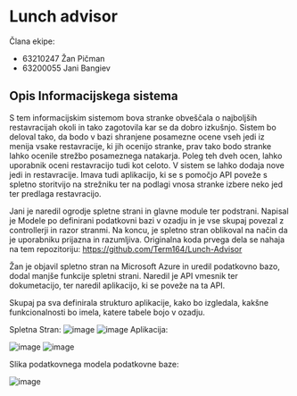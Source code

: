 # Lunch advisor 

Člana ekipe:
* 63210247 Žan Pičman 
* 63200055 Jani Bangiev 

## Opis Informacijskega sistema
S tem informacijskim sistemom bova stranke obveščala o najboljših restavracijah okoli in tako zagotovila kar se da dobro izkušnjo. Sistem bo deloval tako, da bodo v bazi shranjene posamezne ocene vseh jedi iz menija vsake restavracije, ki jih ocenijo stranke, prav tako bodo stranke lahko ocenile strežbo posameznega natakarja. Poleg teh dveh ocen, lahko uporabnik oceni restavracijo tudi kot celoto. V sistem se lahko dodaja nove jedi in restavracije. Imava tudi aplikacijo, ki se s pomočjo API poveže s spletno storitvijo na strežniku ter na podlagi vnosa stranke izbere neko jed ter predlaga restavracijo.
 

 Jani je naredil ogrodje spletne strani in glavne module ter podstrani. Napisal je Modele po definirani podatkovni bazi v ozadju in je vse skupaj povezal z controllerji in razor stranmi. Na koncu, je spletno stran oblikoval na način da je uporabniku prijazna in razumljiva. Originalna koda prvega dela se nahaja na tem repozitoriju: https://github.com/Term164/Lunch-Advisor
 
 Žan je objavil spletno stran na Microsoft Azure in uredil podatkovno bazo, dodal manjše funkcije spletni strani. Naredil je API vmesnik ter dokumetacijo, ter naredil aplikacijo, ki se poveže na ta API.

Skupaj pa sva definirala strukturo aplikacije, kako bo izgledala, kakšne funkcionalnosti bo imela, katere tabele bojo v ozadju.

Spletna Stran:
![image](https://user-images.githubusercontent.com/96843213/211861206-13b244f2-f6da-4e7e-bff5-7e8405a87d45.png)
![image](https://user-images.githubusercontent.com/96843213/211862191-d2d48514-b7f8-4baf-a31e-fb97f184ef43.png)
Aplikacija:

![image](https://user-images.githubusercontent.com/96843213/211861690-0f5b8906-c76d-4dec-b44b-e40f5d3fa932.png)
![image](https://user-images.githubusercontent.com/96843213/211861768-7b9a9e0b-f8ac-408b-82ef-3d25b47418d9.png)

Slika podatkovnega modela podatkovne baze:

![image](https://user-images.githubusercontent.com/96843213/211862009-ba0166a0-938e-4ea7-9d71-53794b27d731.png)

